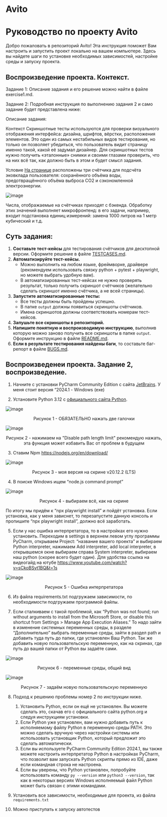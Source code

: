 # Avito

# Руководство по проекту Avito

Добро пожаловать в репозиторий Avito! Эта инструкция поможет Вам настроить и запустить проект локально на вашем компьютере. Здесь вы найдете шаги по установке необходимых зависимостей, настройке среды и запуску проекта.

## Воспроизведение проекта. Контекст.

Задание 1: Описание задания и его решение можно найти в файле exercise1.md.

Задание 2: Подробная инструкция по выполнению задания 2 и само задание будет представлена ниже:

Описание задания: 

  Контекст
  Скриншотные тесты используются для проверки визуального отображения интерфейса: дизайна, шрифтов, вёрстки, расположения элементов.
  Это один из самых нестабильных видов тестирования, но только он позволяет убедиться, что пользователь видит страницу именно такой, какой её задумал дизайнер. Для скриншотных тестов нужно получить «эталонные» снимки и своими глазами проверить, что на них всё так, как     должно быть в этом и будет смысл задания.

  Условие
  [На странице](https://www.avito.ru/avito-care/eco-impact) расположены три счётчика для подсчёта эковклада пользователя: сохранённого объёма воды, предотвращённого объёма выброса СО2 и сэкономленной электроэнергии.

  ![image](https://github.com/Thain087/Avito/assets/128293871/d24d2615-89cb-4172-a53f-1944a613ba72)

Числа, отображаемые на счётчиках приходят с бэкенда. Обработку этих значений выполняет микрофронтенд:
в его задачи, например, входит подстановка единиц измерений: замена 1000 литров на 1 метр кубический и т.д.

## Суть задания:

1. **Составьте тест-кейсы** для тестирования счётчиков для десктопной версии. Оформите решение в файле [TESTCASES.md](TESTCASES.md).
2. **Автоматизируйте тест-кейсы.**
   - Можно выполнить на любом языке, фреймворке, драйвере (рекомендуем использовать связку python + pytest + playwright, но можете выбрать удобную вам).
   - В автоматизированных тест-кейсах не нужно проверять результат, только получить скриншот счётчиков (желательно сделать скриншот именно счётчика, а не всей страницы).
3. **Запустите автоматизированные тесты:**
   - Все тесты должны быть пройдены успешно.
   - В папке `output` должны появиться скриншоты счётчиков.
   - Имена скриншотов должны соответствовать номерам тест-кейсов.
4. **Запушьте все скриншоты в репозиторий.**
5. **Напишите понятную и воспроизводимую инструкцию**, выполнив которую можно заново получить все скриншоты в папке `output`. Оформите инструкцию в файле [README.md](README.md).
6. **Если в результате тестирования найдены баги**, то составьте баг-репорт в файле [BUGS.md](BUGS.md).


## Воспроизведенеи проекта. Задание 2, воспроизведение.

1. Начните с установки PyCharm Community Edition с сайта [JetBrains](https://www.jetbrains.com/pycharm/download/other.html). У меня стоит версия “2024.1 - Windows (exe)

2. Установите Python 3.12 с [официального сайта Python](https://www.python.org/downloads/release/python-3123/).

![image](https://github.com/Thain087/Avito/assets/128293871/0587d29c-848f-48e8-98d3-30d05ed7f88d)

<p align="center">Рисунок 1 - ОБЯЗАТЕЛЬНО нажать две галочки</p>

![image](https://github.com/Thain087/Avito/assets/128293871/e6e4e303-4c60-49a1-b3bb-a569b972dec2)

<p align="center">Рисунок 2 - нажимаем на "Disable path length limit" рекомендую нажать, эта функция может избавить Вас от проблем в будущем</p>

3.	Ставим Npm https://nodejs.org/en/download/

![image](https://github.com/Thain087/Avito/assets/128293871/a407c2fe-83f0-4381-88ce-6ed5296edb31)

<p align="center">Рисунок 3 - моя версия на скрине  v20.12.2 (LTS)</p>

4.	В поиске Windows ищем “node.js command prompt”

   ![image](https://github.com/Thain087/Avito/assets/128293871/fa93e190-7ad9-4eb5-abbb-0efa656f5640)

  <p align="center">Рисунок 4 - выбираем всё, как на скрине</p>

   По итогу мы придём к “npx playwright install” и пойдёт установка. Если установка, как у меня зависнет, то перезапустите данную консоль и пропишите “npx playwright install”, должно всё заработать.

5.	Если у нас ошибка интерпретатора, то в настройках его нужно установить. Переходим в settings в верхнем левом углу программы PyCharm, открываем Project: “название вашего проекта” и выбираем Python interpreter, нажимаем Add interpreter, add local interpreter, в открывшемся окне выбираем справа System interpreter, выбираем наш python (скорее всего будет один).  Для удобства  ссылка на видеогайд на ютубе https://www.youtube.com/watch?v=sCkoBSyt1BQ&t=1s 

   ![image](https://github.com/Thain087/Avito/assets/128293871/2a2f9d75-aa50-4ee6-8ead-242aa0751d96)

  <p align="center">Рисунок 5 - Ошибка интерпретатора</p>

6.	Из файла requirements.txt подгружаем зависимости, по необходимости подгружаем программой файлы.

7.	Если сталкиваем с такой проблемой, как “Python was not found; run without arguments to install from the Microsoft Store, or disable this shortcut from Settings > Manage App Execution Aliases.”
То надо зайти в изменение системных переменных среды, в разделе “Дополнительно” выбрать переменные среды, зайти в раздел path и добавить туда путь до папки, где установлен Ваш Python. Так же добавить новую пользовательскую переменную, как на скринах, где путь до вашей папки от Python вы задаёте сами.

![image](https://github.com/Thain087/Avito/assets/128293871/6c056608-8a74-43bc-8cd7-1ab2ec304350)

<p align="center">Рисунок 6 - переменные среды, общий вид</p>

![image](https://github.com/Thain087/Avito/assets/128293871/63efb4ac-4266-4734-8520-ac69108395c3)

<p align="center">Рисунок 7 - задаём новую пользовательскую переменную</p>

8.	Подход к решению проблемы номер 2 по инструкции ниже.
   
    1. Установить Python, если он ещё не установлен. Вы можете сделать это, скачав его с официального сайта python.org и следуя инструкциям установки.
    2. Если Python уже установлен, вам нужно добавить путь к исполняемому файлу Python в переменную среды PATH. Это можно сделать вручную через настройки системы или использовать установщик Python, который предложит это сделать автоматически.
    3. Если вы используете PyCharm Community Edition 2024.1, вы также можете настроить интерпретатор Python в настройках PyCharm, что позволит вам запускать Python скрипты прямо из IDE, даже если командная строка не настроена.
    4. Если вы уверены, что Python установлен, попробуйте использовать команду `py --version` или `python3 --version`, так как в некоторых версиях Windows исполняемый файл Python может быть связан с этими командами.
  
9. Установить все зависимости, необходимые для проекта, из файла `requirements.txt`
     
10.	Можно приступать к запуску автотестов 








